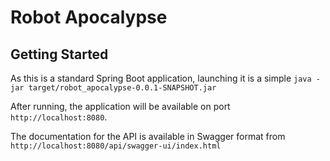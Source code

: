 # Robot Apocalypse

## Getting Started

As this is a standard Spring Boot application, launching it is a simple 
``java -jar target/robot_apocalypse-0.0.1-SNAPSHOT.jar``

After running, the application will be available on port ``http://localhost:8080``.

The documentation for the API is available in Swagger format from ``http://localhost:8080/api/swagger-ui/index.html``
